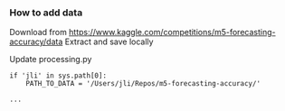 
### How to add data

Download from https://www.kaggle.com/competitions/m5-forecasting-accuracy/data
Extract and save locally

Update processing.py
```
if 'jli' in sys.path[0]:
    PATH_TO_DATA = '/Users/jli/Repos/m5-forecasting-accuracy/'
    
...
```